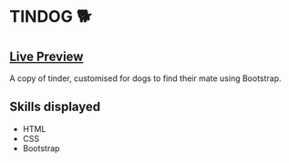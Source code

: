 # TINDOG 🐕

## <a href=https://brodee-tindog.netlify.app/>Live Preview</a>

A copy of tinder, customised for dogs to find their mate using Bootstrap.

## Skills displayed

- HTML
- CSS
- Bootstrap